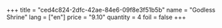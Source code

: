 +++
title = "ced4c824-2dfc-42ae-84e6-09f8e3f51b5b"
name = "Godless Shrine"
lang = ["en"]
price = "9.10"
quantity = 4
foil = false
+++
